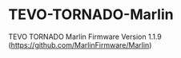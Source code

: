 # TEVO-TORNADO-Marlin
TEVO TORNADO Marlin Firmware Version 1.1.9 (https://github.com/MarlinFirmware/Marlin)
